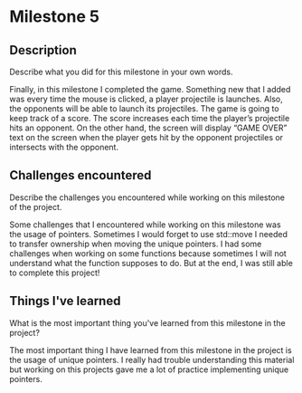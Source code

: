 # Milestone 5

## Description
Describe what you did for this milestone in your own words.

Finally, in this milestone I completed the game. Something new that I added was every time the mouse is clicked, a player projectile is launches. Also, the opponents will be able to launch its projectiles. The game is going to keep track of a score. The score increases each time the player’s projectile hits an opponent. On the other hand, the screen will display “GAME OVER” text on the screen when the player gets hit by the opponent projectiles or intersects with the opponent.

## Challenges encountered
Describe the challenges you encountered while working on this milestone of the project.

Some challenges that I encountered while working on this milestone was the usage of pointers. Sometimes I would forget to use std::move I needed to transfer ownership when moving the unique pointers. I had some challenges when working on some functions because sometimes I will not understand what the function supposes to do. But at the end, I was still able to complete this project!

## Things I've learned
What is the most important thing you've learned from this milestone in the project?

The most important thing I have learned from this milestone in the project is the usage of unique pointers. I really had trouble understanding this material but working on this projects gave me a lot of practice implementing unique pointers.
